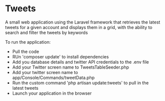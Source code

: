 # Tweets

A small web application using the Laravel framework that retrieves the latest tweets for a given account and displays them in a grid, with the ability to search and filter the tweets by keywords

To run the application:

* Pull the code
* RUn 'composer update' to install dependencies
* Add you database details and twitter API credentials to the .env file
* Add your Twitter screen name to TweetsTableSeeder.php
* Add your twitter screen name to app/Console/Commands/tweetData.php
* Run the custom command 'php artisan update:tweets' to pull in the latest tweets
* Launch your application in the browser
